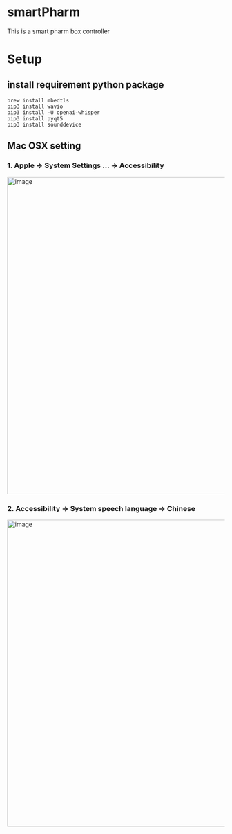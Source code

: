 # smartPharm
This is a smart pharm box controller

# Setup
## install requirement python package
```
brew install mbedtls
pip3 install wavio
pip3 install -U openai-whisper
pip3 install pyqt5
pip3 install sounddevice
```
## Mac OSX setting
### 1. Apple -> System Settings ... -> Accessibility
<img width="734" alt="image" src="https://github.com/itemhsu/smartPharm/assets/25599185/e38556cd-8467-4624-a7e8-d639f36cd81d">

### 2. Accessibility -> System speech language -> Chinese 
<img width="710" alt="image" src="https://github.com/itemhsu/smartPharm/assets/25599185/64311aae-4cfc-42f6-951c-a1338c2cd0b6">
